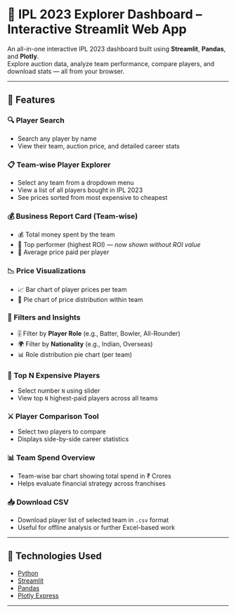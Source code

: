 # 🏏 IPL 2023 Explorer Dashboard – Interactive Streamlit Web App

An all-in-one interactive IPL 2023 dashboard built using **Streamlit**, **Pandas**, and **Plotly**.  
Explore auction data, analyze team performance, compare players, and download stats — all from your browser.

---

## 🚀 Features

### 🔍 Player Search
- Search any player by name
- View their team, auction price, and detailed career stats

### 📋 Team-wise Player Explorer
- Select any team from a dropdown menu
- View a list of all players bought in IPL 2023
- See prices sorted from most expensive to cheapest

### 💰 Business Report Card (Team-wise)
- 💰 Total money spent by the team
- 🏅 Top performer (highest ROI) — *now shown without ROI value*
- 🎯 Average price paid per player

### 📉 Price Visualizations
- 📈 Bar chart of player prices per team
- 🥧 Pie chart of price distribution within team

### 🧠 Filters and Insights
- 🎚️ Filter by **Player Role** (e.g., Batter, Bowler, All-Rounder)
- 🌍 Filter by **Nationality** (e.g., Indian, Overseas)
- 📊 Role distribution pie chart (per team)

### 💎 Top N Expensive Players
- Select number `N` using slider
- View top `N` highest-paid players across all teams

### ⚔️ Player Comparison Tool
- Select two players to compare
- Displays side-by-side career statistics

### 📊 Team Spend Overview
- Team-wise bar chart showing total spend in ₹ Crores
- Helps evaluate financial strategy across franchises

### 📥 Download CSV
- Download player list of selected team in `.csv` format
- Useful for offline analysis or further Excel-based work

---

## 🧠 Technologies Used

- [Python](https://www.python.org/)
- [Streamlit](https://streamlit.io/)
- [Pandas](https://pandas.pydata.org/)
- [Plotly Express](https://plotly.com/python/plotly-express/)

---



